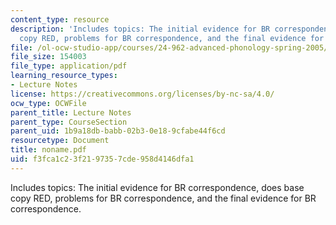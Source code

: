 ```yaml
---
content_type: resource
description: 'Includes topics: The initial evidence for BR correspondence, does base
  copy RED, problems for BR correspondence, and the final evidence for BR correspondence.'
file: /ol-ocw-studio-app/courses/24-962-advanced-phonology-spring-2005/f3fca1c23f2197357cde958d4146dfa1_noname.pdf
file_size: 154003
file_type: application/pdf
learning_resource_types:
- Lecture Notes
license: https://creativecommons.org/licenses/by-nc-sa/4.0/
ocw_type: OCWFile
parent_title: Lecture Notes
parent_type: CourseSection
parent_uid: 1b9a18db-babb-02b3-0e18-9cfabe44f6cd
resourcetype: Document
title: noname.pdf
uid: f3fca1c2-3f21-9735-7cde-958d4146dfa1
---
```

Includes topics: The initial evidence for BR correspondence, does base copy RED, problems for BR correspondence, and the final evidence for BR correspondence.
